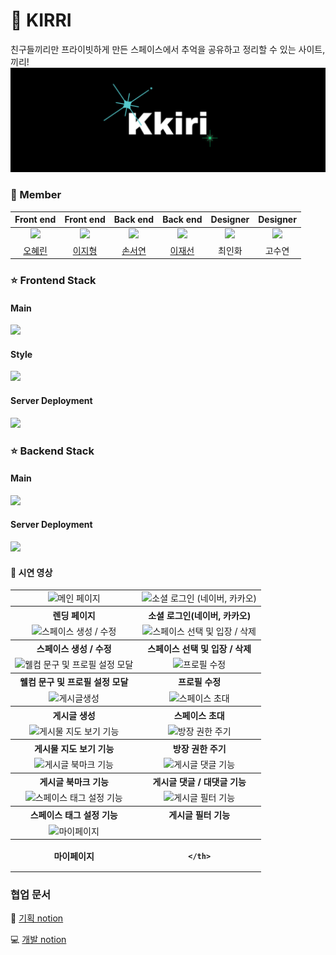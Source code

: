 # 🌌 KIRRI
<div style="font-weight: 600 font-size: 20px">친구들끼리만 프라이빗하게 만든 <bold>스페이스</bold>에서 추억을 공유하고 정리할 수 있는 사이트, 끼리!</div>

<div align="center">
<img src="https://raw.githubusercontent.com/space-401/.github/main/profile/img/selectlogo.png" style="padding-right: 20px"/>
</div>



### 🌠 Member

|Front end|Front end|Back end|Back end|Designer|Designer|
| :-: | :-: | :-: | :-: | :-: | :-: |
| <img src="https://github.com/space-401/FrontEnd/assets/125418818/472b166f-4dfb-47a5-a6fd-f3af9a6b2ab3" width="150"> |<img src="https://github.com/space-401/FrontEnd/assets/125418818/b3976ed7-91b1-4ab1-a367-63f271e22ddf" width="150"> |<img src="https://github.com/space-401/FrontEnd/assets/125418818/ed46b55e-172d-4d10-827e-6dd67ad7d762" width="150"> |<img src="https://github.com/space-401/FrontEnd/assets/125418818/3682d5b9-4a43-4618-b0be-f47e77306822" width="150">|<img src="https://github.com/space-401/.github/assets/125418818/5e579ca4-cd81-431b-84c7-804916cc298d" width="150">|<img src="https://github.com/space-401/.github/assets/125418818/cb9af640-97f1-4a36-b7ba-9ffff1bf4d4b" width="150">|
| [오혜린](https://github.com/ooherin)|[이지형](https://github.com/Jihyeong00)|[손서연](https://github.com/seoyeonson)|[이재선](https://github.com/jason-lee-webdev)| 최인화|고수연|

### ⭐️ Frontend Stack

#### Main

<img src="https://github.com/space-401/.github/assets/125418818/f2522156-67ec-4500-b528-69b9c901fd12" style="width:50%;" />

#### Style

<img src="https://github.com/space-401/.github/assets/125418818/62da6a63-87dc-40d4-8272-7c0acecb2ba8" style="width:40%;" />

#### Server Deployment

<img src="https://github.com/space-401/.github/assets/125418818/77477b26-dec7-4d69-aac7-97692970e2ee" style="width:40%;" />

### ⭐️ Backend Stack

#### Main

<img src="https://github.com/space-401/.github/assets/125418818/3033f7d5-6cde-4d04-b9bf-cdc719583286" style="width:50%;" />

#### Server Deployment

<img src="https://github.com/space-401/.github/assets/125418818/46f08c5d-56d3-4d33-9e3e-65a30ff09008" style="width:55%;" />

#### 🎥 시연 영상 

<table style="text-align: center">
  <tr>
    <td>
      <img src="https://github.com/space-401/.github/assets/125418818/da79c9b9-9f20-4c34-8466-8280a7e6b7f1" alt="메인 페이지" />
    </td>
    <td>
      <img src="https://github.com/space-401/.github/assets/125418818/17b3a197-f6aa-4a4c-8b8d-8cb9380f69c2" alt="소셜 로그인 (네이버, 카카오)" />
    </td>
  </tr>
  <tr>
    <th>렌딩 페이지</td>
    <th>소셜 로그인(네이버, 카카오)</td>
  </tr>
  <tr>
    <td>
       <img src="https://github.com/space-401/.github/assets/125418818/10354964-7bb3-45ab-886b-51ffefb2c67e" alt="스페이스 생성 / 수정" />
    </td>
     <td>
       <img src="https://github.com/space-401/.github/assets/125418818/13494f09-bcea-461b-b998-6fc357b2385c" alt="스페이스 선택 및 입장 / 삭제" />
    </td>
  </tr>
  <tr>
    <th>
      스페이스 생성 / 수정 
    </th>
    <th>
      스페이스 선택 및 입장 / 삭제
    </th>
  </tr>
   <tr>
    <td>
       <img src="https://github.com/space-401/.github/assets/125418818/eeec394e-eb0f-4f82-89ab-800c3f97d590" alt="웰컴 문구 및 프로필 설정 모달" />
    </td>
     <td>
       <img src="https://github.com/space-401/.github/assets/125418818/da819d27-23c2-4759-9801-d4d805019664" alt="프로필 수정" />
    </td>
  </tr>
  <tr>
    <th>
       웰컴 문구 및 프로필 설정 모달
    </th>
    <th>
        프로필 수정
    </th>
  </tr>
   <tr>
    <td>
       <img src="https://github.com/space-401/.github/assets/125418818/3f8d5661-b484-4a2c-8686-117343fc7abe" alt="게시글생성" />
    </td>
     <td>
       <img src="https://github.com/space-401/.github/assets/125418818/5f2f9c83-7296-472c-b6ec-8c8d4ad9a0da" alt="스페이스 초대" />
    </td>
  </tr>
  <tr>
    <th>
게시글 생성
    </th>
    <th>
스페이스 초대
    </th>
  </tr>
  <tr>
     <td>
       <img src="https://github.com/space-401/.github/assets/125418818/de37893b-99bd-485a-9896-eb6fbd52857f" alt="게시물 지도 보기 기능" />
    </td>
     <td>
        <img src="https://github.com/space-401/.github/assets/125418818/835d90fa-07e1-4d98-887c-729e45825969" alt="방장 권한 주기" />
    </td>
  </tr>
  <tr>
    <th>
게시물 지도 보기 기능
    </th>
    <th>
  방장 권한 주기
    </th>
  </tr>
   <tr>
     <td>
       <img src="https://github.com/space-401/.github/assets/125418818/6d149482-cd3f-4af0-9437-4334281c7e5d" alt="게시글 북마크 기능" />
    </td>
    <td>
       <img src="https://github.com/space-401/.github/assets/125418818/312b46a6-5847-49f1-a30f-4909e77f83cb" alt="게시글 댓글 기능" />
    </td>
     
  </tr>
  <tr>
    <th>
    게시글 북마크 기능
    </th>
    <th>
    게시글 댓글 / 대댓글 기능
    </th>
  </tr>
   <tr>
     <td>
       <img src="https://github.com/space-401/.github/assets/125418818/24280411-171e-4e4d-a897-7b34ea6e3e0e" alt="스페이스 태그 설정 기능" />
    </td>
     <td>
      <img src="https://github.com/space-401/.github/assets/125418818/d35cf902-2919-49aa-a2bc-2aea2cc88466" alt="게시글 필터 기능" />
  </tr>
  <tr>
    <th>
      스페이스 태그 설정 기능
    </th>
    <th>
     게시글 필터 기능
    </th>
  </tr>
  <tr>
     <td>
 <img src="https://github.com/space-401/.github/assets/125418818/64e6d1d7-d9c5-475d-a56d-038a7c269720" alt="마이페이지"/>
    </td>
     <td>
    </td>
  </tr>
  <tr>
    <th>
      마이페이지
    </th>
    <th>

    </th>
  </tr>
</table>


### 협업 문서
📝 [기획 notion](https://www.notion.so/KKIRI-a0c8179db215444880a9a10250c9deb0
)

💻 [개발 notion](https://www.notion.so/kkiri-/7044542238a74e4e8760acd6d824acfa
)
